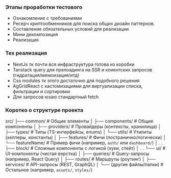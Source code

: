 ### Этапы проработки тестового

- Ознакомление с требованиями
- Ресерч криптообменников для поиска общих дизайн паттернов.
- Составление обязательных условий для реализации
- Мини декомпозиция
- Реализация

### Тех реализация

- NextJs тк почти вся инфраструктура готова из коробки
- Tanstack query для прелоадинга на SSR и клиентских запросов (гидратация/мемоизация/итд)
- Css modules тк этого достаточно для подобного решения
- AgGridReact с кастомизациями для виртуализации списка, фильтрации и сортировки
- Для запросов юзаю стандартный fetch

### Коротко о структуре проекта

src/
├── common/ # Общие элементы
│ ├── components/ # Общие компоненты
│ ├── providers/ # Провайдеры (контексты, хранилища)
│ ├── types/ # Типы (TS-интерфейсы, enums)
│ └── utils/ # Утилиты (хелперы, константы)
│
├── features/ # Фичи (постранично/логически)
│ └── featureName/ # Пример фичи (например, `auth/` или `dashboard/`)
│ . . ├── block/ # Сложные компоненты с логикой (хуки, стейт)
│ . . └── ui/ # UI-компоненты (чистая верстка)
│
├── queries/ # Query-запросы (например, React Query)
│
├── routes/ # Маршруты (роутинг)
│
├── services/ # API-запросы (REST, GraphQL)
│
└── (другие файлы/папки) # Остальное (например, `assets/`, `styles/`)

